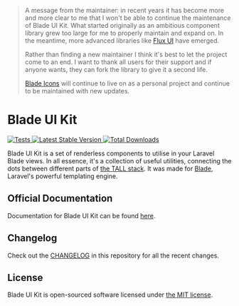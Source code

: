 > A message from the maintainer: in recent years it has become more and more clear to me that I won't be able to continue the maintenance of Blade UI Kit. What started originally as an ambitious component library grew too large for me to properly maintain and expand on. In the meantime, more advanced libraries like [Flux UI](https://fluxui.dev) have emerged.
>
> Rather than finding a new maintainer I think it's best to let the project come to an end. I want to thank all users for their support and if anyone wants, they can fork the library to give it a second life.
>
> [Blade Icons](https://github.com/driesvints/blade-icons) will continue to live on as a personal project and continue to be maintained with new updates.

# Blade UI Kit

<a href="https://github.com/blade-ui-kit/blade-ui-kit/actions?query=workflow%3ATests">
    <img src="https://github.com/blade-ui-kit/blade-ui-kit/workflows/Tests/badge.svg" alt="Tests">
</a>
<a href="https://packagist.org/packages/blade-ui-kit/blade-ui-kit">
    <img src="https://img.shields.io/packagist/v/blade-ui-kit/blade-ui-kit" alt="Latest Stable Version">
</a>
<a href="https://packagist.org/packages/blade-ui-kit/blade-ui-kit">
    <img src="https://img.shields.io/packagist/dt/blade-ui-kit/blade-ui-kit" alt="Total Downloads">
</a>

Blade UI Kit is a set of renderless components to utilise in your Laravel Blade views. In all essence, it's a collection of useful utilities, connecting the dots between different parts of [the TALL stack](https://tallstack.dev). It was made for [Blade](https://laravel.com/docs/blade), Laravel's powerful templating engine.

## Official Documentation

Documentation for Blade UI Kit can be found [here](https://github.com/blade-ui-kit/docs).

## Changelog

Check out the [CHANGELOG](CHANGELOG.md) in this repository for all the recent changes.

## License

Blade UI Kit is open-sourced software licensed under [the MIT license](LICENSE.md).
